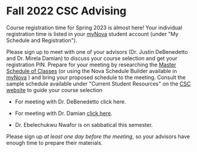 # Fall 2022 CSC Advising

Course registration time for Spring 2023 is almost here! Your individual registration time is listed in your <a href="https://mynova.villanova.edu/" target="_blank" rel="noreferrer noopener">myNova</a> student account (under "My Schedule and Registration").

Please sign up to meet with one of your advisors (Dr. Justin DeBenedetto and Dr. Mirela Damian) to discuss your course selection and get your registration PIN. Prepare for your meeting by researching the <a href="https://novasis.villanova.edu/pls/bannerprd/bvckschd.p_disp_dyn_sched" target="_blank" rel="noreferrer noopener">Master Schedule of Classes</a> (or using the Nova Schedule Builder available in <a href="https://mynova.villanova.edu/" target="_blank" rel="noreferrer noopener">myNova</a> ) and bring your proposed schedule to the meeting. Consult the sample schedule available under "Current Student Resources" on the <a href="https://www1.villanova.edu/university/liberal-arts-sciences/programs/computing-sciences.html" target="_blank" rel="noreferrer noopener">CSC website</a> to guide your course selection

* For meeting with Dr. DeBenedetto click here.
					
* For meeting with Dr. Damian [click here](https://www.signupgenius.com/go/10c044caaac29a7fd0-fall3).
					
* Dr. Ebelechukwu Nwafor is on sabbatical this semester.

Please sign up <i>at least one day before the meeting</i>, so your advisors have enough time to prepare their materials.
